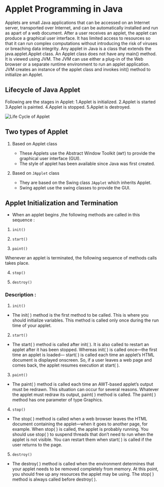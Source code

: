 # Applet Programming in Java

Applets are small Java applications that can be accessed on an Internet server, transported over Internet, and can be automatically installed and run as apart of a web document.
After a user receives an applet, the applet can produce a graphical user interface. It has limited access to resources so that it can run complex computations without introducing the risk of viruses or breaching data integrity.
Any applet in Java is a class that extends the java.applet.Applet class.
An Applet class does not have any main() method. It is viewed using JVM. The JVM can use either a plug-in of the Web browser or a separate runtime environment to run an applet application.
JVM creates an instance of the applet class and invokes init() method to initialize an Applet.

## Lifecycle of Java Applet

Following are the stages in Applet:
1.Applet is initialized.
2.Applet is started
3.Applet is painted.
4.Applet is stopped.
5.Applet is destroyed.

![Life Cycle of Applet](http://www.startertutorials.com/corejava/wp-content/uploads/2016/02/applet-life-cycle.png)

## Two types of Applet

1. Based on Applet class
   - These Applets use the Abstract Window Toolkit (```AWT```) to provide the graphical user interface (GUI).
   - The style of applet has been available since Java was first created.

2. Based on ```JApplet``` class
    - They are based on the Swing class ```JApplet``` which inherits Applet.
    - Swing applet use the swing classes to provide the GUI.

## Applet Initialization and Termination

- When an applet begins ,the following methods are called in this sequence :
1. ```init()```

2. ```start()```

3. ```paint()```

Whenever an applet is terminated, the following sequence of methods calls takes place.

4. ```stop()```

5. ```destroy()```

### Description :

1. ```init()```
- The init( ) method is the first method to be called. This is where you should initialize variables. This method is called only once during the run time of your applet.

2. ```start()```
- The start( ) method is called after init( ). It is also called to restart an applet after it has been stopped. Whereas init( ) is called once—the first time an applet is loaded— start( ) is called each time an applet’s HTML document is displayed onscreen. So, if a user leaves a web page and comes back, the applet resumes execution at start( ).

3. ```paint()```
- The paint( ) method is called each time an AWT-based applet’s output must be redrawn. This situation can occur for several reasons. Whatever the applet must redraw its output, paint( ) method is called. The paint( ) method has one parameter of type Graphics.

4. ```stop()```
- The stop( ) method is called when a web browser leaves the HTML document containing the applet—when it goes to another page, for example. When stop( ) is called, the applet  is probably running. You should use stop( ) to suspend threads that don’t need to run when the applet is not visible. You can restart them when start( ) is called if the user returns to the page.

5. ```destroy()```
- The destroy( ) method is called when the environment determines that your applet needs to be removed completely from memory. At this point, you should free up any resources the applet may be using. The stop( ) method is always called before destroy( ).